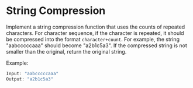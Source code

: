 # String Compression
Implement a string compression function that uses the counts of repeated characters. For character sequence, if the character is repeated, it should be compressed into the format `character+count`. For example, the string "aabcccccaaa" should become "a2b1c5a3". If the compressed string is not smaller than the original, return the original string.

Example:
```js
Input: "aabcccccaaa"
Output: "a2b1c5a3"
```
